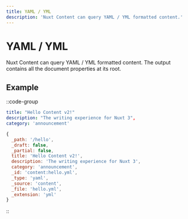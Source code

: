 ```yaml
---
title: YAML / YML
description: 'Nuxt Content can query YAML / YML formatted content.'
---
```


# YAML / YML

Nuxt Content can query YAML / YML formatted content. The output contains all the document properties at its root.

## Example

::code-group

```yaml [content/hello.yml]
title: "Hello Content v2!"
description: "The writing experience for Nuxt 3",
category: 'announcement'
```

```js [Output]
{
  _path: '/hello',
  _draft: false,
  _partial: false,
  title: 'Hello Content v2!',
  description: 'The writing experience for Nuxt 3',
  category: 'announcement',
  _id: 'content:hello.yml',
  _type: 'yaml',
  _source: 'content',
  _file: 'hello.yml',
  _extension: 'yml'
}
```

::
